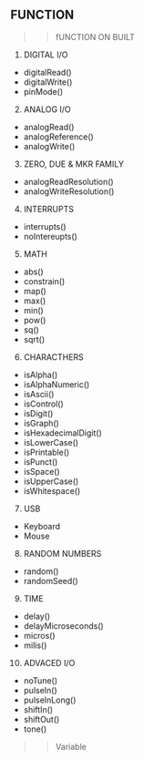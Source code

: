 ## FUNCTION


>> fUNCTION ON BUILT

1. DIGITAL I/O
- digitalRead()
- digitalWrite()
- pinMode()
2. ANALOG I/O
- analogRead()
- analogReference()
- analogWrite()
3. ZERO, DUE & MKR FAMILY
- analogReadResolution()
- analogWriteResolution()
4. INTERRUPTS
- interrupts()
- noIntereupts()
5. MATH
- abs()
- constrain()
- map()
- max()
- min()
- pow()
- sq()
- sqrt()
6. CHARACTHERS
- isAlpha()
- isAlphaNumeric()
- isAscii()
- isControl()
- isDigit()
- isGraph()
- isHexadecimalDigit()
- isLowerCase()
- isPrintable()
- isPunct()
- isSpace()
- isUpperCase()
- isWhitespace()
7. USB
- Keyboard
- Mouse
8. RANDOM NUMBERS
- random()
- randomSeed()
9. TIME
- delay()
- delayMicroseconds()
- micros()
- milis()
10. ADVACED I/O
- noTune()
- pulseIn()
- pulseInLong()
- shiftIn()
- shiftOut()
- tone()

>> Variable